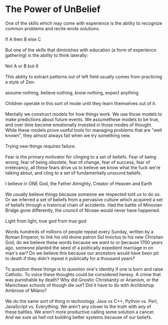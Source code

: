 The Power of UnBelief
=====================

One of the skills which may come with experience is the ability to recognize common problems and recite wrote solutions. <br><br>  If A then B else C<br><br>But one of the skills that diminishes with education (a form of experience gathering) is the ability to think laterally:<br><br>  Not A or B but 6<br><br>This ability to extract patterns out of left field usually comes from practicing a style of Zen:<br><br>  assume nothing, believe nothing, know nothing, expect anything <br><br>Children operate in this sort of mode until they learn themselves out of it. <br><br>Mentally we construct models for how things work.  We use those models to make predictions about future events. We assumethese models to be true, and over time become emotionally invested in those modes of thought. While these models prove useful tools for managing problems that are "well known", they almost always fail when we try something new. <br><br>  Trying new things requires failure. <br><br>Fear is the primary motivator for clinging to a set of beliefs. Fear of being wrong, fear of being obsolete, fear of change, fear of success, fear of irrelevancy, all these fears drive us to believe we know what the fuck we&#39;re talking about, and cling to a set of fundamentally unsound beliefs. <br><br>  I believe in ONE God, the Father Almighty, Creator of Heaven and Earth<br><br>We usually believe things because someone we respected told us to do so. Or we inferred a set of beliefs from a pervasive culture which acquired a set of beliefs through a historical chain of accidents. Had the battle of Minovian Bridge gone differently, the council of Niceae would never have happened. <br><br>  Light from light, true god from true god<br><br>Words hundreds of millions of people repeat every Sunday, written by a Roman Emperor, to link his old divine patron Sol Invictus to his new Christian God, do we believe these words because we want to or because 1700 years ago, someone planted the seed of a politically expedient marriage in on man&#39;s ear?  Do we believe this because our ancestors would have been pit to death if they didn&#39;t repeat it publically for a thousand years?<br><br>To question these things is to question one&#39;s identity if one is born and raise Catholic. To voice these thoughts could be considered heresy. A crime that was punishable by death?  Why did Gnostic Christianity or Arianism, or the Manichean schools of though die out?  Did it have to do with Archbishop Ambrose of Milano?<br><br>We do the same sort of thing in technology. Java vs C++, Python vs. Perl, JavaScript vs. Everything. We aren&#39;t any closer to the truth with any of these battles. We aren&#39;t more productive calling some solution a cancer. And we sure as hell not building better systems because of our beliefs. 